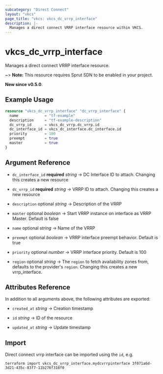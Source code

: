 ```yaml
---
subcategory: "Direct Connect"
layout: "vkcs"
page_title: "vkcs: vkcs_dc_vrrp_interface"
description: |-
  Manages a direct connect VRRP interface resource within VKCS.
---
```


# vkcs_dc_vrrp_interface

Manages a direct connect VRRP interface resource.

~> **Note:** This resource requires Sprut SDN to be enabled in your project.

**New since v0.5.0**.

## Example Usage
```terraform
resource "vkcs_dc_vrrp_interface" "dc_vrrp_interface" {
  name            = "tf-example"
  description     = "tf-example-description"
  dc_vrrp_id      = vkcs_dc_vrrp.dc_vrrp.id
  dc_interface_id = vkcs_dc_interface.dc_interface.id
  priority        = 100
  preempt         = true
  master          = true
}
```

## Argument Reference
- `dc_interface_id` **required** *string* &rarr;  DC Interface ID to attach. Changing this creates a new resource

- `dc_vrrp_id` **required** *string* &rarr;  VRRP ID to attach. Changing this creates a new resource

- `description` optional *string* &rarr;  Description of the VRRP

- `master` optional *boolean* &rarr;  Start VRRP instance on interface as VRRP Master. Default is false

- `name` optional *string* &rarr;  Name of the VRRP

- `preempt` optional *boolean* &rarr;  VRRP interface preempt behavior. Default is true

- `priority` optional *number* &rarr;  VRRP interface priority. Default is 100

- `region` optional *string* &rarr;  The `region` to fetch availability zones from, defaults to the provider's `region`. Changing this creates a new vrrp_interface.


## Attributes Reference
In addition to all arguments above, the following attributes are exported:
- `created_at` *string* &rarr;  Creation timestamp

- `id` *string* &rarr;  ID of the resource

- `updated_at` *string* &rarr;  Update timestamp



## Import

Direct connect vrrp interface can be imported using the `id`, e.g.
```shell
terraform import vkcs_dc_vrrp_interface.mydcvrrpinterface 3f071a6d-3d21-435c-83f7-11b276f318f0
```
